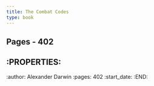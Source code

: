 ```yaml
---
title: The Combat Codes
type: book
---
```

## Pages -  402
## :PROPERTIES:
:author: Alexander Darwin
:pages: 402
:start_date: 
:END:
